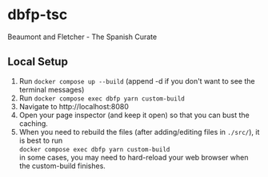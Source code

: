 # dbfp-tsc

Beaumont and Fletcher - The Spanish Curate
## Local Setup

1. Run `docker compose up --build` (append -d if you don't want to see the terminal messages)
1. Run `docker compose exec dbfp yarn custom-build`
1. Navigate to http://localhost:8080
1. Open your page inspector (and keep it open) so that you can bust the caching.
1. When you need to rebuild the files (after adding/editing files in `./src/`), it is best to run  
    `docker compose exec dbfp yarn custom-build`  
    in some cases, you may need to hard-reload your web browser when the custom-build finishes.

